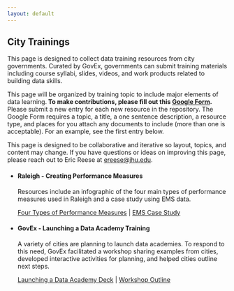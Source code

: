 ```yaml
---
layout: default
---
```


## <span class="glyphicon glyphicon-user"></span> City Trainings
This page is designed to collect data training resources from city governments. Curated by GovEx, governments can submit training materials including course syllabi, slides, videos, and work products related to building data skills. 

This page will be organized by training topic to include major elements of data learning.<b> To make contributions, please fill out this <a href="https://goo.gl/forms/LrBey5hhyR2Gqx7z2" target="_blank">Google Form</a>.</b> Please submit a new entry for each new resource in the repository. The Google Form requires a topic, a title, a one sentence description, a resource type, and places for you attach any documents to include (more than one is acceptable). For an example, see the first entry below.

This page is designed to be collaborative and iterative so layout, topics, and content may change. If you have questions or ideas on improving this page, please reach out to Eric Reese at <a href="mailto:ereese@jhu.edu">ereese@jhu.edu</a>.

<ul class="list-group">
  <li class="list-group-item">
    <h4>Raleigh - Creating Performance Measures</h4>
    <p>Resources include an infographic of the four main types of performance measures used in Raleigh and a case study using EMS data.</p>
      <a href="4 types of performance measures - Rafael Baptista.pdf" target="_blank">Four Types of Performance Measures</a> |
      <a href="EMS Case Study-Rafael Baptista.docx?raw=true" target="_blank">EMS Case Study</a>
  </li>
  <li class="list-group-item">
    <h4>GovEx - Launching a Data Academy Training</h4>
    <p>A variety of cities are planning to launch data academies. To respond to this need, GovEx facilitated a workshop sharing examples from cities, developed interactive activities for planning, and helped cities outline next steps.</p>
      <a href="PNW Regional_Final.pdf" target="_blank">Launching a Data Academy Deck</a> |
      <a href="PNW Regional_Workshop Outline.docx?raw=true" target="_blank">Workshop Outline</a>
  </li>
</ul>
